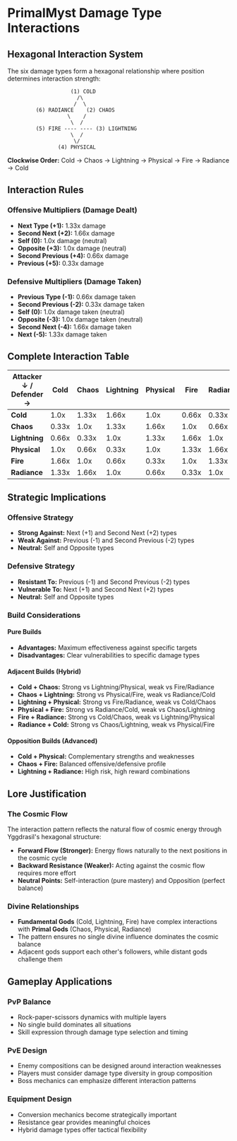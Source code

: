 # PrimalMyst Damage Type Interactions

## Hexagonal Interaction System

The six damage types form a hexagonal relationship where position determines interaction strength:

```
                    (1) COLD
                      /\
                     /  \
         (6) RADIANCE    (2) CHAOS
                   \    /
                    \  /
         (5) FIRE ---- ---- (3) LIGHTNING
                    \  /
                     \/
                (4) PHYSICAL
```

**Clockwise Order:** Cold → Chaos → Lightning → Physical → Fire → Radiance → Cold

## Interaction Rules

### Offensive Multipliers (Damage Dealt)
- **Next Type (+1):** 1.33x damage
- **Second Next (+2):** 1.66x damage  
- **Self (0):** 1.0x damage (neutral)
- **Opposite (+3):** 1.0x damage (neutral)
- **Second Previous (+4):** 0.66x damage
- **Previous (+5):** 0.33x damage

### Defensive Multipliers (Damage Taken)
- **Previous Type (-1):** 0.66x damage taken
- **Second Previous (-2):** 0.33x damage taken
- **Self (0):** 1.0x damage taken (neutral)
- **Opposite (-3):** 1.0x damage taken (neutral)
- **Second Next (-4):** 1.66x damage taken
- **Next (-5):** 1.33x damage taken

## Complete Interaction Table

| Attacker ↓ / Defender → | Cold | Chaos | Lightning | Physical | Fire | Radiance |
|-------------------------|------|-------|-----------|----------|------|----------|
| **Cold**               | 1.0x | 1.33x | 1.66x     | 1.0x     | 0.66x| 0.33x    |
| **Chaos**              | 0.33x| 1.0x  | 1.33x     | 1.66x    | 1.0x | 0.66x    |
| **Lightning**          | 0.66x| 0.33x | 1.0x      | 1.33x    | 1.66x| 1.0x     |
| **Physical**           | 1.0x | 0.66x | 0.33x     | 1.0x     | 1.33x| 1.66x    |
| **Fire**               | 1.66x| 1.0x  | 0.66x     | 0.33x    | 1.0x | 1.33x    |
| **Radiance**           | 1.33x| 1.66x | 1.0x      | 0.66x    | 0.33x| 1.0x     |

## Strategic Implications

### Offensive Strategy
- **Strong Against:** Next (+1) and Second Next (+2) types
- **Weak Against:** Previous (-1) and Second Previous (-2) types
- **Neutral:** Self and Opposite types

### Defensive Strategy  
- **Resistant To:** Previous (-1) and Second Previous (-2) types
- **Vulnerable To:** Next (+1) and Second Next (+2) types
- **Neutral:** Self and Opposite types

### Build Considerations

#### Pure Builds
- **Advantages:** Maximum effectiveness against specific targets
- **Disadvantages:** Clear vulnerabilities to specific damage types

#### Adjacent Builds (Hybrid)
- **Cold + Chaos:** Strong vs Lightning/Physical, weak vs Fire/Radiance
- **Chaos + Lightning:** Strong vs Physical/Fire, weak vs Radiance/Cold
- **Lightning + Physical:** Strong vs Fire/Radiance, weak vs Cold/Chaos
- **Physical + Fire:** Strong vs Radiance/Cold, weak vs Chaos/Lightning
- **Fire + Radiance:** Strong vs Cold/Chaos, weak vs Lightning/Physical
- **Radiance + Cold:** Strong vs Chaos/Lightning, weak vs Physical/Fire

#### Opposition Builds (Advanced)
- **Cold + Physical:** Complementary strengths and weaknesses
- **Chaos + Fire:** Balanced offensive/defensive profile
- **Lightning + Radiance:** High risk, high reward combinations

## Lore Justification

### The Cosmic Flow
The interaction pattern reflects the natural flow of cosmic energy through Yggdrasil's hexagonal structure:

- **Forward Flow (Stronger):** Energy flows naturally to the next positions in the cosmic cycle
- **Backward Resistance (Weaker):** Acting against the cosmic flow requires more effort
- **Neutral Points:** Self-interaction (pure mastery) and Opposition (perfect balance)

### Divine Relationships
- **Fundamental Gods** (Cold, Lightning, Fire) have complex interactions with **Primal Gods** (Chaos, Physical, Radiance)
- The pattern ensures no single divine influence dominates the cosmic balance
- Adjacent gods support each other's followers, while distant gods challenge them

## Gameplay Applications

### PvP Balance
- Rock-paper-scissors dynamics with multiple layers
- No single build dominates all situations
- Skill expression through damage type selection and timing

### PvE Design
- Enemy compositions can be designed around interaction weaknesses
- Players must consider damage type diversity in group composition
- Boss mechanics can emphasize different interaction patterns

### Equipment Design
- Conversion mechanics become strategically important
- Resistance gear provides meaningful choices
- Hybrid damage types offer tactical flexibility
